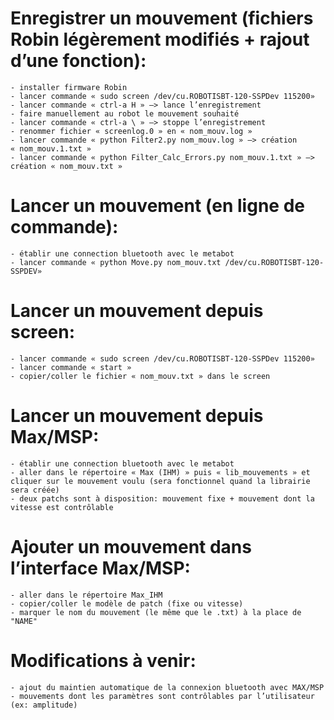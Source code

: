 
Enregistrer un mouvement (fichiers Robin légèrement modifiés + rajout d’une fonction):
======================================================================================
	- installer firmware Robin
	- lancer commande « sudo screen /dev/cu.ROBOTISBT-120-SSPDev 115200»
	- lancer commande « ctrl-a H » —> lance l’enregistrement
	- faire manuellement au robot le mouvement souhaité
	- lancer commande « ctrl-a \ » —> stoppe l’enregistrement
	- renommer fichier « screenlog.0 » en « nom_mouv.log »
	- lancer commande « python Filter2.py nom_mouv.log » —> création « nom_mouv.1.txt »
	- lancer commande « python Filter_Calc_Errors.py nom_mouv.1.txt » —> création « nom_mouv.txt »




Lancer un mouvement (en ligne de commande):
===========================================
    - établir une connection bluetooth avec le metabot
	- lancer commande « python Move.py nom_mouv.txt /dev/cu.ROBOTISBT-120-SSPDEV»
	



Lancer un mouvement depuis screen:
==================================
	- lancer commande « sudo screen /dev/cu.ROBOTISBT-120-SSPDev 115200»
	- lancer commande « start »
	- copier/coller le fichier « nom_mouv.txt » dans le screen




Lancer un mouvement depuis Max/MSP:
===================================
    - établir une connection bluetooth avec le metabot
	- aller dans le répertoire « Max (IHM) » puis « lib_mouvements » et cliquer sur le mouvement voulu (sera fonctionnel quand la librairie sera créée)
	- deux patchs sont à disposition: mouvement fixe + mouvement dont la vitesse est contrôlable




Ajouter un mouvement dans l’interface Max/MSP:
==============================================
    - aller dans le répertoire Max_IHM
	- copier/coller le modèle de patch (fixe ou vitesse)
	- marquer le nom du mouvement (le même que le .txt) à la place de "NAME"




Modifications à venir:
======================
	- ajout du maintien automatique de la connexion bluetooth avec MAX/MSP
	- mouvements dont les paramètres sont contrôlables par l’utilisateur (ex: amplitude)
